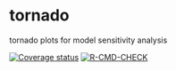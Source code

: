 # tornado
tornado plots for model sensitivity analysis

[![Coverage status](https://codecov.io/gh/bertcarnell/tornado/branch/master/graph/badge.svg)](https://codecov.io/github/bertcarnell/tornado?branch=master)
[![R-CMD-CHECK](https://github.com/bertcarnell/tornado/actions/workflows/r-cmd-check.yml/badge.svg)](https://github.com/bertcarnell/tornado/actions/workflows/r-cmd-check.yml)
